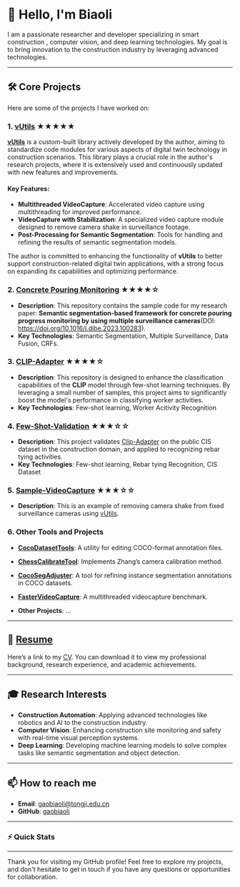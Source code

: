 # 👋 Hello, I'm Biaoli

I am a passionate researcher and developer specializing in smart construction , computer vision, and deep learning technologies. My goal is to bring innovation to the construction industry by leveraging advanced technologies.

---

## 🛠 Core Projects

Here are some of the projects I have worked on:

### 1. [**vUtils**](https://github.com/gaobiaoli/vUtils) ★★★★★

[**vUtils**](https://github.com/gaobiaoli/vUtils) is a custom-built library actively developed by the author, aiming to standardize code modules for various aspects of digital twin technology in construction scenarios. This library plays a crucial role in the author's research projects, where it is extensively used and continuously updated with new features and improvements.

#### Key Features:
- **Multithreaded VideoCapture**: Accelerated video capture using multithreading for improved performance.
- **VideoCapture with Stabilization**: A specialized video capture module designed to remove camera shake in surveillance footage.
- **Post-Processing for Semantic Segmentation**: Tools for handling and refining the results of semantic segmentation models.

The author is committed to enhancing the functionality of **vUtils** to better support construction-related digital twin applications, with a strong focus on expanding its capabilities and optimizing performance.

### 2. [**Concrete Pouring Monitoring**](https://github.com/gaobiaoli/Sample_CPM_Concrete) ★★★★☆
- **Description**: This repository contains the sample code for my research paper: **Semantic segmentation-based framework for concrete pouring progress monitoring by using multiple surveillance cameras**(DOI: https://doi.org/10.1016/j.dibe.2023.100283).
- **Key Technologies**: Semantic Segmentation, Multiple Surveillance, Data Fusion, CRFs.

### 3. [**CLIP-Adapter**](https://github.com/gaobiaoli/ClipAdapter) ★★★★☆
- **Description**: This repository is designed to enhance the classification capabilities of the **CLIP** model through few-shot learning techniques. By leveraging a small number of samples, this project aims to significantly boost the model's performance in classifying worker activities. 
- **Key Technologies**: Few-shot learning, Worker Acitivity Recognition

### 4. [**Few-Shot-Validation**](https://github.com/gaobiaoli/CIS-few-shot) ★★★☆☆
- **Description**: This project validates [Clip-Adapter](https://github.com/gaobiaoli/CIS-few-shot) on the public CIS dataset in the construction domain, and applied to recognizing rebar tying activities.
- **Key Technologies**: Few-shot learning, Rebar tying Recognition, CIS Dataset

### 5. [**Sample-VideoCapture**](https://github.com/gaobiaoli/Sample_VideoCapture) ★★★☆☆
- **Description**: This is an example of removing camera shake from fixed surveillance cameras using [vUtils](https://github.com/gaobiaoli/vUtils).

### 6. Other Tools and Projects

- [**CocoDatasetTools**](https://github.com/gaobiaoli/CoCoDatasetTools): A utility for editing COCO-format annotation files.
  
- [**ChessCalibrateTool**](https://github.com/gaobiaoli/ChessCalibrateTool): Implements Zhang’s camera calibration method.

- [**CocoSegAdjuster**](https://github.com/gaobiaoli/FasterVideoCapture): A tool for refining instance segmentation annotations in COCO datasets.

- [**FasterVideoCapture**](https://github.com/gaobiaoli/CoCoDatasetTools): A multithreaded videocapture benchmark.

- **Other Projects**: ...




---

## 📄 [Resume](CV.pdf)

Here’s a link to my [CV](CV.pdf). You can download it to view my professional background, research experience, and academic achievements.

---

## 🎓 Research Interests
- **Construction Automation**: Applying advanced technologies like robotics and AI to the construction industry.
- **Computer Vision**: Enhancing construction site monitoring and safety with real-time visual perception systems.
- **Deep Learning**: Developing machine learning models to solve complex tasks like semantic segmentation and object detection.


---

## 📫 How to reach me
- **Email**: gaobiaoli@tongji.edu.cn
- **GitHub**: [gaobiaoli](https://github.com/gaobiaoli)

---

### ⚡ Quick Stats

---

Thank you for visiting my GitHub profile! Feel free to explore my projects, and don't hesitate to get in touch if you have any questions or opportunities for collaboration.
